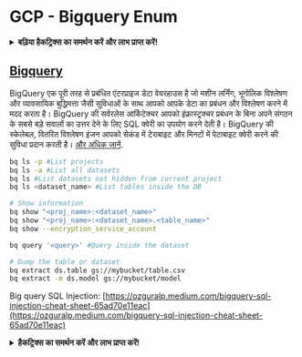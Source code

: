 # GCP - Bigquery Enum

<details>

<summary><strong>बढ़िया हैकट्रिक्स का समर्थन करें और लाभ प्राप्त करें!</strong></summary>

* यदि आप अपनी कंपनी को **हैकट्रिक्स में विज्ञापित करना चाहते हैं** या यदि आप **PEASS के नवीनतम संस्करण देखना चाहते हैं या HackTricks को पीडीएफ में डाउनलोड करना चाहते हैं** तो [**सदस्यता योजनाएं**](https://github.com/sponsors/carlospolop) देखें!
* [**आधिकारिक PEASS और HackTricks स्वैग**](https://peass.creator-spring.com) प्राप्त करें
* [**The PEASS Family**](https://opensea.io/collection/the-peass-family) की खोज करें, हमारा संग्रह अनन्य [**NFTs**](https://opensea.io/collection/the-peass-family)
* **शामिल हों** 💬 [**Discord समूह**](https://discord.gg/hRep4RUj7f) या [**टेलीग्राम समूह**](https://t.me/peass) में या **तक** मुझे **ट्विटर** 🐦 [**@carlospolopm**](https://twitter.com/carlospolopm)** का** अनुसरण करें।**
* **अपने हैकिंग ट्रिक्स साझा करें, PRs सबमिट करके** [**HackTricks**](https://github.com/carlospolop/hacktricks) और [**HackTricks Cloud**](https://github.com/carlospolop/hacktricks-cloud) github repos.

</details>

## [Bigquery](https://cloud.google.com/bigquery/docs/bq-command-line-tool)

BigQuery एक पूरी तरह से प्रबंधित एंटरप्राइज डेटा वेयरहाउस है जो मशीन लर्निंग, भूगोलिक विश्लेषण और व्यावसायिक बुद्धिमत्ता जैसी सुविधाओं के साथ आपको आपके डेटा का प्रबंधन और विश्लेषण करने में मदद करता है। BigQuery की सर्वरलेस आर्किटेक्चर आपको इंफ्रास्ट्रक्चर प्रबंधन के बिना अपने संगठन के सबसे बड़े सवालों का उत्तर देने के लिए SQL क्वेरी का उपयोग करने देती है। BigQuery की स्केलेबल, वितरित विश्लेषण इंजन आपको सेकंड में टेराबाइट और मिनटों में पेटाबाइट क्वेरी करने की सुविधा प्रदान करती है। [और अधिक जानें](https://cloud.google.com/bigquery/docs/introduction).
```bash
bq ls -p #List projects
bq ls -a #List all datasets
bq ls #List datasets not hidden from current project
bq ls <dataset_name> #List tables inside the DB

# Show information
bq show "<proj_name>:<dataset_name>"
bq show "<proj_name>:<dataset_name>.<table_name>"
bq show --encryption_service_account

bq query '<query>' #Query inside the dataset

# Dump the table or dataset
bq extract ds.table gs://mybucket/table.csv
bq extract -m ds.model gs://mybucket/model
```
Big query SQL Injection: [https://ozguralp.medium.com/bigquery-sql-injection-cheat-sheet-65ad70e11eac](https://ozguralp.medium.com/bigquery-sql-injection-cheat-sheet-65ad70e11eac)

<details>

<summary><strong>हैकट्रिक्स का समर्थन करें और लाभ प्राप्त करें!</strong></summary>

* यदि आप अपनी कंपनी को **हैकट्रिक्स में विज्ञापित करना चाहते हैं** या यदि आप **PEASS के नवीनतम संस्करण देखना चाहते हैं या HackTricks को पीडीएफ में डाउनलोड करना चाहते हैं** तो [**सदस्यता योजनाएं**](https://github.com/sponsors/carlospolop) देखें!
* [**आधिकारिक PEASS और HackTricks स्वैग**](https://peass.creator-spring.com) प्राप्त करें
* [**The PEASS Family**](https://opensea.io/collection/the-peass-family) का खोज करें, हमारा विशेष [**NFTs**](https://opensea.io/collection/the-peass-family) संग्रह
* **💬 [**Discord समूह**](https://discord.gg/hRep4RUj7f) या [**टेलीग्राम समूह**](https://t.me/peass) में शामिल हों या मुझे **ट्विटर** 🐦 [**@carlospolopm**](https://twitter.com/carlospolopm)** का** **अनुसरण** करें।**
* **हैकिंग ट्रिक्स साझा करें,** [**HackTricks**](https://github.com/carlospolop/hacktricks) और [**HackTricks Cloud**](https://github.com/carlospolop/hacktricks-cloud) github repos में PR जमा करके।

</details>
